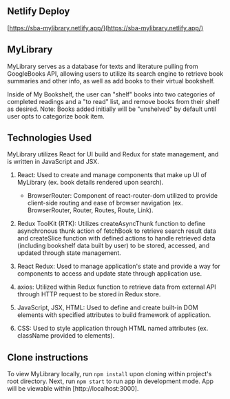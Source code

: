 ## Netlify Deploy
[https://sba-mylibrary.netlify.app/](https://sba-mylibrary.netlify.app/)

## MyLibrary
MyLibrary serves as a database for texts and literature pulling from GoogleBooks API, allowing users to utilize its search engine to retrieve book summaries and other info, as well as add books to their virtual bookshelf.

Inside of My Bookshelf, the user can "shelf" books into two categories of completed readings and a "to read" list, and remove books from their shelf as desired.
Note: Books added initially will be "unshelved" by default until user opts to categorize book item.

## Technologies Used
MyLibrary utilizes React for UI build and Redux for state management, and is written in JavaScript and JSX.

1. React: Used to create and manage components that make up UI of MyLibrary (ex. book details rendered upon search).
   - BrowserRouter: Component of react-router-dom utilized to provide client-side routing and ease of browser navigation (ex. BrowserRouter, Router, Routes, Route, Link).

2. Redux ToolKit (RTK): Utilizes createAsyncThunk function to define asynchronous thunk action of fetchBook to retrieve search result data and createSlice function with defined actions to handle retrieved data (including bookshelf data built by user) to be stored, accessed, and updated through state management.

3. React Redux: Used to manage application's state and provide a way for components to access and update state through application use.

4. axios: Utilized within Redux function to retrieve data from external API through HTTP request to be stored in Redux store.

5. JavaScript, JSX, HTML: Used to define and create built-in DOM elements with specified attributes to build framework of application.

6. CSS: Used to style application through HTML named attributes (ex. className provided to elements).

## Clone instructions
To view MyLibrary locally, run `npm install` upon cloning within project's root directory. 
Next, run `npm start` to run app in development mode. App will be viewable within [http://localhost:3000].
